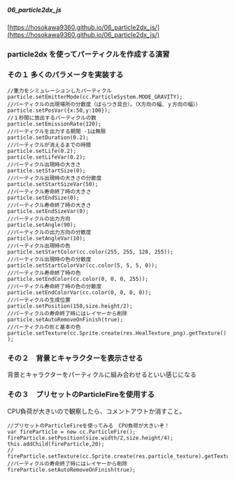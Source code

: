 ##### 06_particle2dx_js  
[https://hosokawa9360.github.io/06_particle2dx_js/](https://hosokawa9360.github.io/06_particle2dx_js/)

### particle2dx を使ってパーティクルを作成する演習

### その１ 多くのパラメータを実装する
```
//重力をシミュレーションしたパーティクル
particle.setEmitterMode(cc.ParticleSystem.MODE_GRAVITY);
//パーティクルの出現場所の分散度（ばらつき具合）。（X方向の幅、ｙ方向の幅））
particle.setPosVar({x:50,y:100});
//１秒間に放出するパーティクルの数
particle.setEmissionRate(120);
//パーティクルを出力する期間 -1は無限
particle.setDuration(0.2);
//パーティクルが消えるまでの時間
particle.setLife(0.2);
particle.setLifeVar(0.2);
//パーティクル出現時の大きさ
particle.setStartSize(0);
//パーティクル出現時の大きさの分散度
particle.setStartSizeVar(50);
//パーティクル寿命終了時の大きさ
particle.setEndSize(0);
//パーティクル寿命終了時の大きさ
particle.setEndSizeVar(0);
//パーティクルの出力方向
particle.setAngle(90);
//パーティクルの出力方向の分散度
particle.setAngleVar(10);
//パーティクル出現時の色
particle.setStartColor(cc.color(255, 255, 128, 255));
//パーティクル出現時の色の分散度
particle.setStartColorVar(cc.color(5, 5, 5, 0));
//パーティクル寿命終了時の色
particle.setEndColor(cc.color(0, 0, 0, 255));
//パーティクル寿命終了時の色の分散度
particle.setEndColorVar(cc.color(0, 0, 0, 0));
//パーティクルの生成位置
particle.setPosition(150,size.height/2);
//パーティクルの寿命終了時にはレイヤーから削除
particle.setAutoRemoveOnFinish(true);
//パーティクルの形と基本の色
particle.setTexture(cc.Sprite.create(res.HealTexture_png).getTexture() );
```

### その２　背景とキャラクターを表示させる
背景とキャラクターをパーティクルに組み合わせるといい感じになる


### その３　プリセットのParticleFireを使用する
CPU負荷が大きいので観察したら、コメントアウトか消すこと。
```
//プリセットのParticleFireを使ってみる　CPU負荷が大きいぞ！
var fireParticle = new cc.ParticleFire();
fireParticle.setPosition(size.width/2,size.height/4);
this.addChild(fireParticle,20);
//  fireParticle.setTexture(cc.Sprite.create(res.particle_texture).getTexture());
//パーティクルの寿命終了時にはレイヤーから削除
fireParticle.setAutoRemoveOnFinish(true);
```

